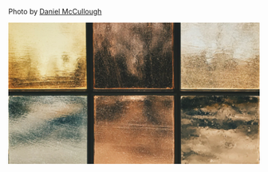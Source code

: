 Photo by [Daniel McCullough](https://unsplash.com/@d_mccullough)



[![FwjWUGbrxOU](./FwjWUGbrxOU.webp)](https://unsplash.com/photos/several-assorted-color-glass-frames-FwjWUGbrxOU)